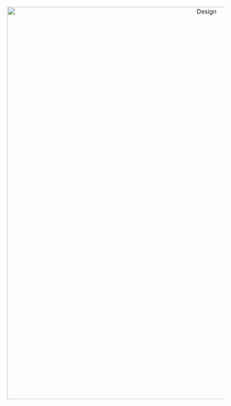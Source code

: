 <p align="center">
<img width="912" alt="Design" src="https://github.com/user-attachments/assets/192d5bea-664a-4525-94e4-5c74159ffedc">
</p>
